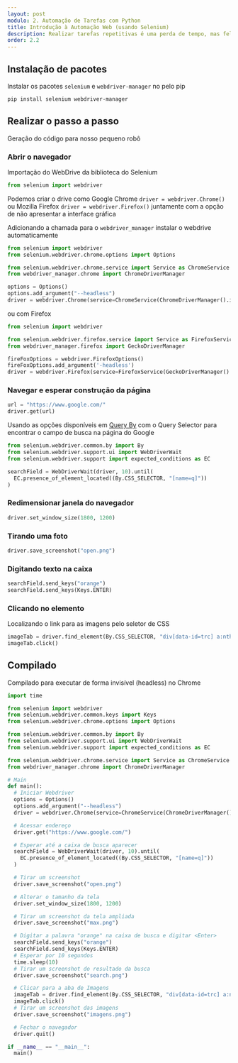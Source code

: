 ```yaml
---
layout: post
modulo: 2. Automação de Tarefas com Python
title: Introdução à Automação Web (usando Selenium)
description: Realizar tarefas repetitivas é uma perda de tempo, mas felizmente, temos robôs à disposição para simplificar essas tarefas. Para automatizar interações na web, podemos contar com o Selenium, em conjunto com Python
order: 2.2
---
```


## Instalação de pacotes

Instalar os pacotes `selenium` e `webdriver-manager` no pelo pip

```bash
pip install selenium webdriver-manager
```

## Realizar o passo a passo

Geração do código para nosso pequeno robô

### Abrir o navegador

Importação do WebDrive da biblioteca do Selenium

```python
from selenium import webdriver
```

Podemos criar o drive como Google Chrome `driver = webdriver.Chrome()` ou Mozilla Firefox `driver = webdriver.Firefox()` juntamente com a opção de não apresentar a interface gráfica

Adicionando a chamada para o `webdriver_manager` instalar o webdrive automaticamente

```python
from selenium import webdriver
from selenium.webdriver.chrome.options import Options

from selenium.webdriver.chrome.service import Service as ChromeService
from webdriver_manager.chrome import ChromeDriverManager

options = Options()
options.add_argument("--headless")
driver = webdriver.Chrome(service=ChromeService(ChromeDriverManager().install()), options = options)
```

ou com Firefox

```python
from selenium import webdriver

from selenium.webdriver.firefox.service import Service as FirefoxService
from webdriver_manager.firefox import GeckoDriverManager

fireFoxOptions = webdriver.FirefoxOptions()
fireFoxOptions.add_argument('-headless')
driver = webdriver.Firefox(service=FirefoxService(GeckoDriverManager().install()), options=fireFoxOptions)
```

### Navegar e esperar construção da página

```python
url = "https://www.google.com/"
driver.get(url)
```

Usando as opções disponíveis em [Query By](https://www.selenium.dev/selenium/docs/api/py/webdriver/selenium.webdriver.common.by.html) com o Query Selector para encontrar o campo de busca na página do Google

```python
from selenium.webdriver.common.by import By
from selenium.webdriver.support.ui import WebDriverWait
from selenium.webdriver.support import expected_conditions as EC

searchField = WebDriverWait(driver, 10).until(
  EC.presence_of_element_located((By.CSS_SELECTOR, "[name=q]"))
)
```

### Redimensionar janela do navegador

```python
driver.set_window_size(1800, 1200)
```

### Tirando uma foto

```python
driver.save_screenshot("open.png")
```

### Digitando texto na caixa

```python
searchField.send_keys("orange")
searchField.send_keys(Keys.ENTER)
```

### Clicando no elemento

Localizando o link para as imagens pelo seletor de CSS

```python
imageTab = driver.find_element(By.CSS_SELECTOR, "div[data-id=trc] a:nth-child(1)")
imageTab.click()
```

## Compilado

Compilado para executar de forma invisível (headless) no Chrome

```python
import time

from selenium import webdriver
from selenium.webdriver.common.keys import Keys
from selenium.webdriver.chrome.options import Options

from selenium.webdriver.common.by import By
from selenium.webdriver.support.ui import WebDriverWait
from selenium.webdriver.support import expected_conditions as EC

from selenium.webdriver.chrome.service import Service as ChromeService
from webdriver_manager.chrome import ChromeDriverManager

# Main
def main():
  # Iniciar Webdriver
  options = Options()
  options.add_argument("--headless")
  driver = webdriver.Chrome(service=ChromeService(ChromeDriverManager().install()), options=options)

  # Acessar endereço
  driver.get("https://www.google.com/")

  # Esperar até a caixa de busca aparecer
  searchField = WebDriverWait(driver, 10).until(
    EC.presence_of_element_located((By.CSS_SELECTOR, "[name=q]"))
  )

  # Tirar um screenshot
  driver.save_screenshot("open.png")

  # Alterar o tamanho da tela
  driver.set_window_size(1800, 1200)

  # Tirar um screenshot da tela ampliada
  driver.save_screenshot("max.png")

  # Digitar a palavra "orange" na caixa de busca e digitar <Enter>
  searchField.send_keys("orange")
  searchField.send_keys(Keys.ENTER)
  # Esperar por 10 segundos
  time.sleep(10)
  # Tirar um screenshot do resultado da busca
  driver.save_screenshot("search.png")

  # Clicar para a aba de Imagens
  imageTab = driver.find_element(By.CSS_SELECTOR, "div[data-id=trc] a:nth-child(1)")
  imageTab.click()
  # Tirar um screenshot das imagens
  driver.save_screenshot("imagens.png")

  # Fechar o navegador
  driver.quit()

if __name__ == "__main__":
  main()
```

